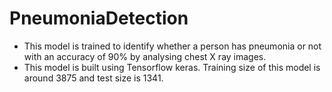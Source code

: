 # PneumoniaDetection
- This model is trained to identify whether a person has pneumonia or not with an accuracy of 90% by analysing chest X ray images.
- This model is built using Tensorflow keras. Training size of this model is around 3875 and test size is 1341.
